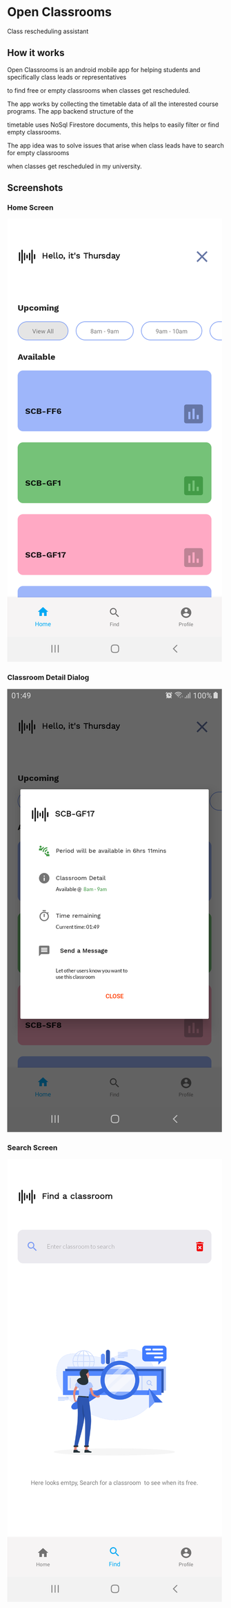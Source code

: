 # Open Classrooms

Class rescheduling assistant

## How it works

Open Classrooms is an android mobile app for helping students and specifically class leads or representatives 

to find free or empty classrooms when classes get rescheduled. 


The app works by collecting the timetable data of all the interested course programs. The app backend structure of the 

timetable uses NoSql Firestore documents, this helps to easily filter or find empty classrooms.


The app idea was to solve issues that arise when class leads have to search for empty classrooms 
 
when classes get rescheduled in my university.

## Screenshots

### Home Screen
![Home Screen](./home.png)

### Classroom Detail Dialog
![Classroom Detail Dialog](./dialog.png)

### Search Screen
![Search Screen](./search.png)
